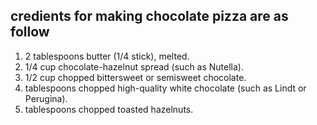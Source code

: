 ## credients for making chocolate pizza are as follow ##

1. 2 tablespoons butter (1/4 stick), melted.
2. 1/4 cup chocolate-hazelnut spread (such as Nutella).
3. 1/2 cup chopped bittersweet or semisweet chocolate.
4.  tablespoons chopped high-quality white chocolate (such as Lindt or Perugina).
5.  tablespoons chopped toasted hazelnuts.